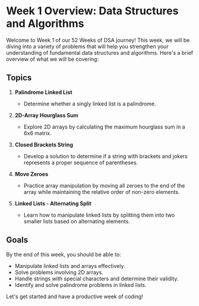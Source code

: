 # Week 1 Overview: Data Structures and Algorithms

Welcome to Week 1 of our 52 Weeks of DSA journey! This week, we will be diving into a variety of problems that will help you strengthen your understanding of fundamental data structures and algorithms. Here's a brief overview of what we will be covering:

## Topics

1. **Palindrome Linked List**
    - Determine whether a singly linked list is a palindrome.

2. **2D-Array Hourglass Sum**
    - Explore 2D arrays by calculating the maximum hourglass sum in a 6x6 matrix.


3. **Closed Brackets String**
    - Develop a solution to determine if a string with brackets and jokers represents a proper sequence of parentheses.


4. **Move Zeroes**
    - Practice array manipulation by moving all zeroes to the end of the array while maintaining the relative order of non-zero elements.


5. **Linked Lists - Alternating Split**
    - Learn how to manipulate linked lists by splitting them into two smaller lists based on alternating elements.



## Goals

By the end of this week, you should be able to:
- Manipulate linked lists and arrays effectively.
- Solve problems involving 2D arrays.
- Handle strings with special characters and determine their validity.
- Identify and solve palindrome problems in linked lists.

Let's get started and have a productive week of coding!
